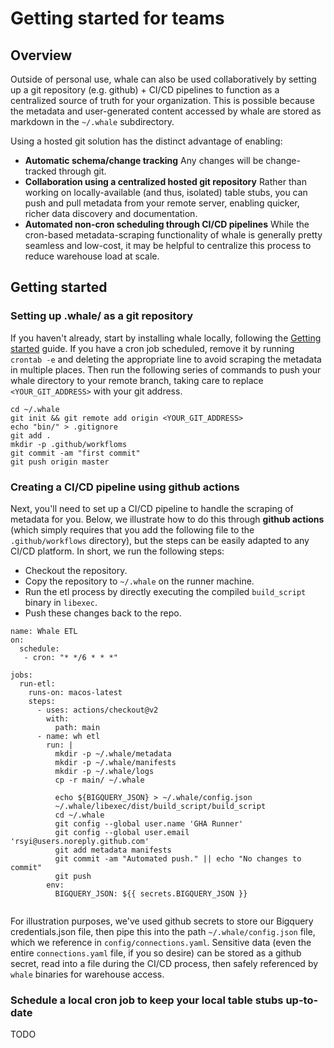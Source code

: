 # Getting started for teams

## Overview

Outside of personal use, whale can also be used collaboratively by setting up a git repository \(e.g. github\) + CI/CD pipelines to function as a centralized source of truth for your organization. This is possible because the metadata and user-generated content accessed by whale are stored as markdown in the `~/.whale` subdirectory.

Using a hosted git solution has the distinct advantage of enabling:

* **Automatic schema/change tracking** Any changes will be change-tracked through git.
* **Collaboration using a centralized hosted git repository** Rather than working on locally-available \(and thus, isolated\) table stubs, you can push and pull metadata from your remote server, enabling quicker, richer data discovery and documentation.
* **Automated non-cron scheduling through CI/CD pipelines** While the cron-based metadata-scraping functionality of whale is generally pretty seamless and low-cost, it may be helpful to centralize this process to reduce warehouse load at scale.

## Getting started

### Setting up .whale/ as a git repository

If you haven't already, start by installing whale locally, following the [Getting started](./#installation) guide. If you have a cron job scheduled, remove it by running `crontab -e` and deleting the appropriate line to avoid scraping the metadata in multiple places. Then run the following series of commands to push your whale directory to your remote branch, taking care to replace `<YOUR_GIT_ADDRESS>` with your git address.

```text
cd ~/.whale
git init && git remote add origin <YOUR_GIT_ADDRESS>
echo "bin/" > .gitignore
git add .
mkdir -p .github/workfloms
git commit -am "first commit"
git push origin master
```

### Creating a CI/CD pipeline using github actions

Next, you'll need to set up a CI/CD pipeline to handle the scraping of metadata for you. Below, we illustrate how to do this through **github actions** \(which simply requires that you add the following file to the `.github/workflows` directory\), but the steps can be easily adapted to any CI/CD platform. In short, we run the following steps:

* Checkout the repository.
* Copy the repository to `~/.whale` on the runner machine.
* Run the etl process by directly executing the compiled `build_script` binary in `libexec`.
* Push these changes back to the repo.

```text
name: Whale ETL
on:
  schedule:
   - cron: "* */6 * * *"

jobs:
  run-etl:
    runs-on: macos-latest
    steps:
      - uses: actions/checkout@v2
        with:
          path: main
      - name: wh etl
        run: |
          mkdir -p ~/.whale/metadata
          mkdir -p ~/.whale/manifests
          mkdir -p ~/.whale/logs
          cp -r main/ ~/.whale

          echo ${BIGQUERY_JSON} > ~/.whale/config.json
          ~/.whale/libexec/dist/build_script/build_script
          cd ~/.whale
          git config --global user.name 'GHA Runner'
          git config --global user.email 'rsyi@users.noreply.github.com'
          git add metadata manifests
          git commit -am "Automated push." || echo "No changes to commit"
          git push
        env:
          BIGQUERY_JSON: ${{ secrets.BIGQUERY_JSON }}


```

For illustration purposes, we've used github secrets to store our Bigquery credentials.json file, then pipe this into the path `~/.whale/config.json` file, which we reference in `config/connections.yaml`. Sensitive data \(even the entire `connections.yaml` file, if you so desire\) can be stored as a github secret, read into a file during the CI/CD process, then safely referenced by `whale` binaries for warehouse access.

### Schedule a local cron job to keep your local table stubs up-to-date

TODO

